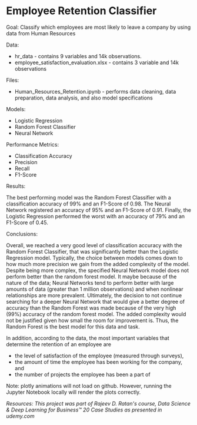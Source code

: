 # Employee Retention Classifier
Goal: Classify which employees are most likely to leave a company by using data from Human Resources

Data:
  * hr_data - contains 9 variables and 14k observations.
  * employee_satisfaction_evaluation.xlsx - contains 3 variable and 14k observations

Files:
  * Human_Resources_Retention.ipynb - performs data cleaning, data preparation, data analysis, and also model specifications
  
Models:
  * Logistic Regression
  * Random Forest Classifier
  * Neural Network

Performance Metrics:
  * Classification Accuracy
  * Precision
  * Recall
  * F1-Score
  
Results:

The best performing model was the Random Forest Classifier with a classification accuracy of 99% and an F1-Score of 0.98.
The Neural Network registered an accuracy of 95% and an F1-Score of 0.91. Finally, the Logistic Regression performed the worst
with an accuracy of 79% and an F1-Score of 0.45.

Conclusions:

Overall, we reached a very good level of classification accuracy with the Random Forest Classifier, that was significantly better
than the Logistic Regression model. Typically, the choice between models comes down to how much more precision we gain from
the added complexity of the model. Despite being more complex, the specified Neural Network model does not perform better
than the random forest model. It maybe because of the nature of the data; Neural Networks tend to perform better with large amounts
of data (greater than 1 million observations) and when nonlinear relationships are more prevalent. Ultimately, the decision to not
continue searching for a deeper Neural Network that would give a better degree of accuracy than the Random Forest was made because 
of the very high (99%) accuracy of the random forest model. The added complexity would not be justified given how small the room
for improvement is. Thus, the Random Forest is the best model for this data and task.

In addition, according to the data, the most important variables that determine the retention of an employee are

* the level of satisfaction of the employee (measured through surveys), 
* the amount of time the employee has been working for the company, and 
* the number of projects the employee has been a part of

Note: plotly animations will not load on github. However, running the Jupyter Notebook locally will render the plots correctly. 

*Resources: This project was part of Rajeev D. Ratan's course, Data Science & Deep Learning for Business™ 20 Case Studies as presented in udemy.com*
